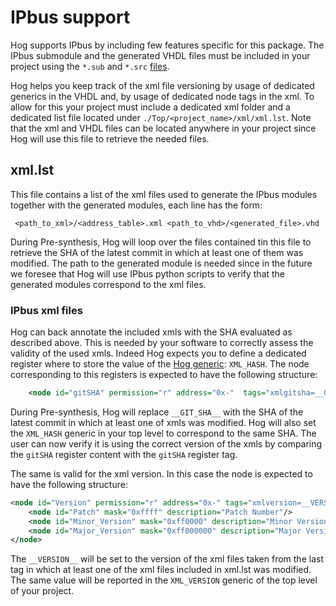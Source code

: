 # IPbus support

Hog supports IPbus by including few features specific for this package.
The IPbus submodule and the generated VHDL files must be included in your project using the `*.sub` and `*.src` [files](09-List-files.md).

Hog helps you keep track of the xml file versioning by usage of dedicated generics in the VHDL and, by usage of dedicated node tags in the xml.
To allow for this your project must include a dedicated xml folder and a dedicated list file located under `./Top/<project_name>/xml/xml.lst`.
Note that the xml and VHDL files can be located anywhere in your project since Hog will use this file to retrieve the needed files.

## xml.lst

This file contains a list of the xml files used to generate the IPbus modules together with the generated modules, each line has the form:

```
 <path_to_xml>/<address_table>.xml <path_to_vhd>/<generated_file>.vhd
```

During Pre-synthesis, Hog will loop over the files contained tin this file to retrieve the SHA of the latest commit in which at least one of them was modified.
The path to the generated module is needed since in the future we foresee that Hog will use IPbus python scripts to verify that the generated modules correspond to the xml files.

### IPbus xml files

Hog can back annotate the included xmls with the SHA evaluated as described above.
This is needed by your software to correctly assess the validity of the used xmls.
Indeed Hog expects you to define a dedicated register where to store the value of the [Hog generic](../03-Hog-generics): `XML_HASH`.
The node corresponding to this registers is expected to have the following structure:

```xml
    <node id="gitSHA" permission="r" address="0x-"  tags="xmlgitsha=__GIT_SHA__" description="XML git commit 7-digit SHA of top file">
```

During Pre-synthesis, Hog will replace `__GIT_SHA__` with the SHA of the latest commit in which at least one of xmls was modified.
Hog will also set the `XML_HASH` generic in your top level to correspond to the same SHA.
The user can now verify it is using the correct version of the xmls by comparing the `gitSHA` register content with the `gitSHA` register tag.

The same is valid for the xml version.
In this case the node is expected to have the following structure:

```xml
<node id="Version" permission="r" address="0x-" tags="xmlversion=__VERSION__"  description="version of XML files">
    <node id="Patch" mask="0xffff" description="Patch Number"/>
    <node id="Minor_Version" mask="0xff0000" description="Minor Version Number"/>
    <node id="Major_Version" mask="0xff000000" description="Major Version Number"/>
</node>
```

The `__VERSION__` will be set to the version of the xml files taken from the last tag in which at least one of the xml files included in xml.lst was modified.
The same value will be reported in the `XML_VERSION` generic of the top level of your project.
